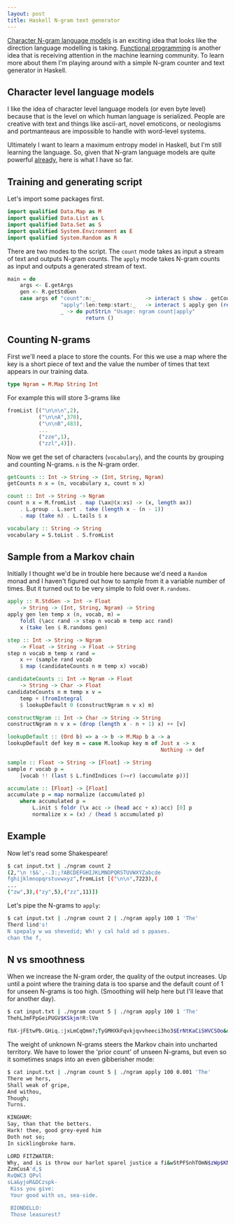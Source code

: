 ```yaml
---
layout: post
title: Haskell N-gram text generator
---
```


[Character N-gram language models](http://karpathy.github.io/2015/05/21/rnn-effectiveness/)
is an exciting idea that looks like the direction language modelling is taking.
[Functional programming](http://colah.github.io/posts/2015-09-NN-Types-FP/)
is another idea that is receiving attention in the machine learning community.
To learn more about them I'm playing around with 
a simple N-gram counter and text generator in Haskell.

## Character level language models

I like the idea of character level language models (or even byte level)
because that is the level
on which human language is serialized. People are creative with text and 
things like ascii-art, novel emoticons, or neologisms and portmanteaus
are impossible to handle with word-level systems.

Ultimately I want to learn a maximum entropy model in Haskell, but I'm still
learning the language. So, given that N-gram language models are quite 
powerful [already](http://nbviewer.ipython.org/gist/yoavg/d76121dfde2618422139), 
here is what I have so far. 

## Training and generating script

Let's import some packages first.

```haskell
import qualified Data.Map as M
import qualified Data.List as L
import qualified Data.Set as S
import qualified System.Environment as E
import qualified System.Random as R
```

There are two modes to the script. The `count` mode takes as input a stream of
text and outputs N-gram counts. The `apply` mode takes N-gram counts as input
and outputs a generated stream of text.

```haskell
main = do
    args <- E.getArgs
    gen <- R.getStdGen
    case args of "count":n:_                -> interact $ show . getCounts (read n)
                 "apply":len:temp:start:_   -> interact $ apply gen (read len) (read temp) start . read 
                 _ -> do putStrLn "Usage: ngram count|apply" 
                         return ()
```

## Counting N-grams

First we'll need a place to store the counts. For this we use a 
map where the key is a short piece of text and the value the number of times
that text appears in our training data.

```haskell
type Ngram = M.Map String Int
```
For example this will store 3-grams like

```haskell
fromList [("\n\n\n",2),
          ("\n\nA",370),
          ("\n\nB",483), 
          ...
          ("zze",1),
          ("zzl",4)]).
```

Now we get the set of characters (`vocabulary`), and the counts by 
grouping and counting N-grams. `n` is the N-gram order.

```haskell
getCounts :: Int -> String -> (Int, String, Ngram)
getCounts n x = (n, vocabulary x, count n x)

count :: Int -> String -> Ngram 
count n x = M.fromList . map (\ax@(x:xs) -> (x, length ax)) 
    . L.group . L.sort . take (length x - (n - 1)) 
    . map (take n) . L.tails $ x

vocabulary :: String -> String
vocabulary = S.toList . S.fromList
```

## Sample from a Markov chain

Initially I thought we'd be in trouble here because we'd need a `Random` monad
and I haven't figured out how to sample from it a variable number of times. But
it turned out to be very simple to fold over `R.randoms`.

```haskell
apply :: R.StdGen -> Int -> Float 
    -> String -> (Int, String, Ngram) -> String
apply gen len temp x (n, vocab, m) = 
    foldl (\acc rand -> step n vocab m temp acc rand) 
    x (take len $ R.randoms gen)

step :: Int -> String -> Ngram 
    -> Float -> String -> Float -> String
step n vocab m temp x rand =
    x ++ (sample rand vocab 
    $ map (candidateCounts n m temp x) vocab)

candidateCounts :: Int -> Ngram -> Float 
    -> String -> Char -> Float
candidateCounts n m temp x v =
    temp + (fromIntegral 
    $ lookupDefault 0 (constructNgram n v x) m)

constructNgram :: Int -> Char -> String -> String
constructNgram n v x = (drop (length x - n + 1) x) ++ [v]

lookupDefault :: (Ord b) => a -> b -> M.Map b a -> a
lookupDefault def key m = case M.lookup key m of Just x -> x
                                                 Nothing -> def

sample :: Float -> String -> [Float] -> String
sample r vocab p =
    [vocab !! (last $ L.findIndices (>=r) (accumulate p))]

accumulate :: [Float] -> [Float]
accumulate p = map normalize (accumulated p)
    where accumulated p =
        L.init $ foldr (\x acc -> (head acc + x):acc) [0] p
        normalize x = (x) / (head $ accumulated p)
```

## Example
Now let's read some Shakespeare!

```bash
$ cat input.txt | ./ngram count 2
(2,"\n !$&',-.3:;?ABCDEFGHIJKLMNOPQRSTUVWXYZabcde
fghijklmnopqrstuvwxyz",fromList [("\n\n",7223),(
...
("zw",3),("zy",5),("zz",11)])
```

Let's pipe the N-grams to `apply`:

```bash
$ cat input.txt | ./ngram count 2 | ./ngram apply 100 1 'The'
Therd lind's!
N spepaly w wa shevedid; Wh! y cal hald ad s ppases.
chan the f,
```

## N vs smoothness

When we increase the N-gram order, the quality of the output increases. 
Up until a point where the training data is too sparse and the default count of
1 for unseen N-grams is too high. (Smoothing will help here but I'll leave that
for another day).

```bash
$ cat input.txt | ./ngram count 5 | ./ngram apply 100 1 'The'
ThehLJmFPpGeiPUGV$KSkjm!R:lVm

fbX-jFEtwPb.GHiq.:jxLmCqQmm?;TyGMHXkFqvkjqvvheeci3ho3$ErNtKaCiSHVCSOo&ob
```

The weight of unknown N-grams steers the Markov chain 
into uncharted territory. We have to lower the 'prior count' of unseen
N-grams, but even so it sometimes snaps into an even gibberisher mode:

```bash
$ cat input.txt | ./ngram count 5 | ./ngram apply 100 0.001 'The'
There we hers,
Shall weak of gripe,
And withou,
Though;
Turns.

KINGHAM:
Say, than that the betters.
Hark! thee, good grey-eyed him
Doth not so;
In sicklingbroke harm.

LORD FITZWATER:
Why, and is is throw our harlot sparel justice a fi&wStPFSnhTOmN$zWp$KNyTXjz&vG&HWgzyIc E3S;PJ3FC&QSV!pSKxlje-SoZgDKMtRdZsTEevzJ!-PHhoJS?WV?MsY$RV
ZzmCusA'd,$
RvQWC3 QPvl
sLa&yjoR&DCzspk-
 Kiss you give:
 Your good with us, sea-side.

 BIONDELLO:
 Those leasurest?
 ```




